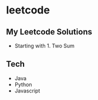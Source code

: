 # leetcode

## My Leetcode Solutions
- Starting with 1. Two Sum

## Tech
- Java
- Python
- Javascript
